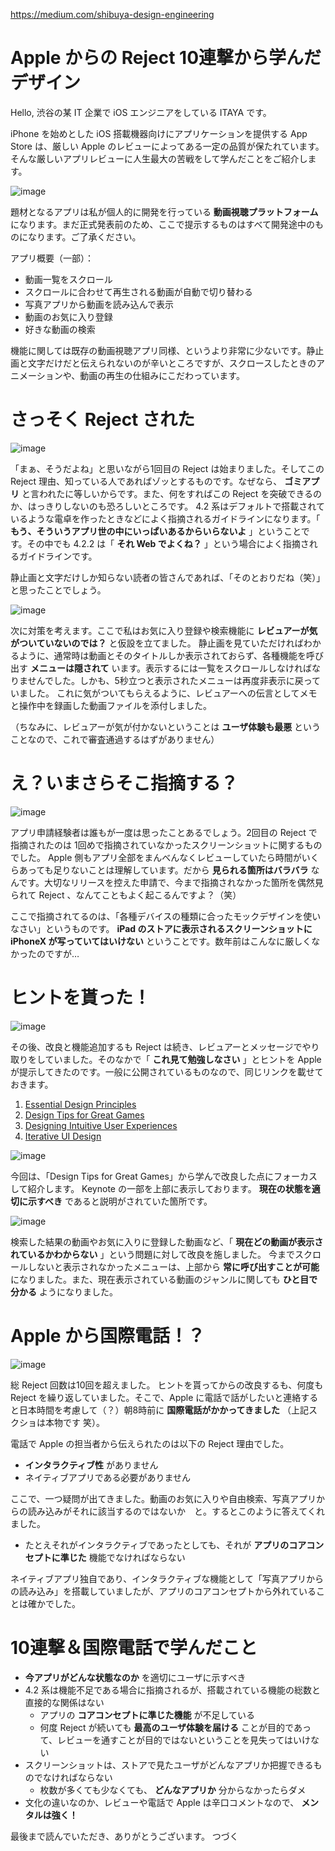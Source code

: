 https://medium.com/shibuya-design-engineering

# Apple からの Reject 10連撃から学んだデザイン

Hello, 渋谷の某 IT 企業で iOS エンジニアをしている ITAYA です。

iPhone を始めとした iOS 搭載機器向けにアプリケーションを提供する App Store は、厳しい Apple のレビューによってある一定の品質が保たれています。そんな厳しいアプリレビューに人生最大の苦戦をして学んだことをご紹介します。

![image](./image/iPhoneXmock.jpg)

題材となるアプリは私が個人的に開発を行っている **動画視聴プラットフォーム** になります。まだ正式発表前のため、ここで提示するものはすべて開発途中のものになります。ご了承ください。

アプリ概要（一部）：
- 動画一覧をスクロール
- スクロールに合わせて再生される動画が自動で切り替わる
- 写真アプリから動画を読み込んで表示
- 動画のお気に入り登録
- 好きな動画の検索

機能に関しては既存の動画視聴アプリ同様、というより非常に少ないです。静止画と文字だけだと伝えられないのが辛いところですが、スクロースしたときのアニメーションや、動画の再生の仕組みにこだわっています。

# さっそく Reject された

![image](./image/reject-1.png)

「まぁ、そうだよね」と思いながら1回目の Reject は始まりました。そしてこの Reject 理由、知っている人であればゾッとするものです。なぜなら、 **ゴミアプリ** と言われたに等しいからです。また、何をすればこの Reject を突破できるのか、はっきりしないのも恐ろしいところです。
4.2 系はデフォルトで搭載されているような電卓を作ったときなどによく指摘されるガイドラインになります。「 **もう、そういうアプリ世の中にいっぱいあるからいらないよ** 」ということです。その中でも 4.2.2 は「 **それ Web でよくね？** 」という場合によく指摘されるガイドラインです。

静止画と文字だけしか知らない読者の皆さんであれば、「そのとおりだね（笑）」と思ったことでしょう。

![image](./image/reject-2.png)

次に対策を考えます。ここで私はお気に入り登録や検索機能に **レビュアーが気がついていないのでは？** と仮設を立てました。
静止画を見ていただければわかるように、通常時は動画とそのタイトルしか表示されておらず、各種機能を呼び出す **メニューは隠されて** います。表示するには一覧をスクロールしなければなりませんでした。しかも、5秒立つと表示されたメニューは再度非表示に戻っていました。
これに気がついてもらえるように、レビュアーへの伝言としてメモと操作中を録画した動画ファイルを添付しました。

（ちなみに、レビュアーが気が付かないということは **ユーザ体験も最悪** ということなので、これで審査通過するはずがありません）

# え？いまさらそこ指摘する？

![image](./image/reject-3.png)

アプリ申請経験者は誰もが一度は思ったことあるでしょう。2回目の Reject で指摘されたのは 1回めで指摘されていなかったスクリーンショットに関するものでした。
Apple 側もアプリ全部をまんべんなくレビューしていたら時間がいくらあっても足りないことは理解しています。だから **見られる箇所はバラバラ** なんです。大切なリリースを控えた申請で、今まで指摘されなかった箇所を偶然見られて Reject 、なんてこともよく起こるんですよ？（笑）

ここで指摘されてるのは、「各種デバイスの種類に合ったモックデザインを使いなさい」というものです。 **iPad のストアに表示されるスクリーンショットに iPhoneX が写っていてはいけない** ということです。数年前はこんなに厳しくなかったのですが…

# ヒントを貰った！

![image](./image/reject-4.png)

その後、改良と機能追加するも Reject は続き、レビュアーとメッセージでやり取りをしていました。そのなかで「 **これ見て勉強しなさい** 」とヒントを Apple が提示してきたのです。一般に公開されているものなので、同じリンクを載せておきます。

1. [Essential Design Principles](https://developer.apple.com/videos/play/wwdc2017/802/)
2. [Design Tips for Great Games](https://developer.apple.com/videos/play/design/811/)
3. [Designing Intuitive User Experiences](https://developer.apple.com/videos/play/design/14/)
4. [Iterative UI Design](https://developer.apple.com/videos/play/design/23/)

![image](./image/reject-5.png)

今回は、「Design Tips for Great Games」から学んで改良した点にフォーカスして紹介します。
Keynote の一部を上部に表示しております。 **現在の状態を適切に示すべき** であると説明がされていた箇所です。

![image](./image/reject-6.png)

検索した結果の動画やお気に入りに登録した動画など、「 **現在どの動画が表示されているかわからない** 」という問題に対して改良を施しました。
今までスクロールしないと表示されなかったメニューは、上部から **常に呼び出すことが可能** になりました。また、現在表示されている動画のジャンルに関しても **ひと目で分かる** ようになりました。

# Apple から国際電話！？

![image](./image/reject-7.png)

総 Reject 回数は10回を超えました。
ヒントを貰ってからの改良するも、何度も Reject を繰り返していました。そこで、Apple に電話で話がしたいと連絡すると日本時間を考慮して（？）朝8時前に **国際電話がかかってきました** （上記スクショは本物です 笑）。

電話で Apple の担当者から伝えられたのは以下の Reject 理由でした。
- **インタラクティブ性** がありません
- ネイティブアプリである必要がありません

ここで、一つ疑問が出てきました。動画のお気に入りや自由検索、写真アプリからの読み込みがそれに該当するのではないか　と。するとこのように答えてくれました。
- たとえそれがインタラクティブであったとしても、それが **アプリのコアコンセプトに準じた** 機能でなければならない

ネイティブアプリ独自であり、インタラクティブな機能として「写真アプリからの読み込み」を搭載していましたが、アプリのコアコンセプトから外れていることは確かでした。

# 10連撃＆国際電話で学んだこと

- **今アプリがどんな状態なのか** を適切にユーザに示すべき
- 4.2 系は機能不足である場合に指摘されるが、搭載されている機能の総数と直接的な関係はない
    - アプリの **コアコンセプトに準じた機能** が不足している
    - 何度 Reject が続いても **最高のユーザ体験を届ける** ことが目的であって、レビューを通すことが目的ではないということを見失ってはいけない
- スクリーンショットは、ストアで見たユーザがどんなアプリか把握できるものでなければならない
    - 枚数が多くても少なくても、 **どんなアプリか** 分からなかったらダメ
- 文化の違いなのか、レビューや電話で Apple は辛口コメントなので、 **メンタルは強く！**


最後まで読んでいただき、ありがとうございます。
つづく

